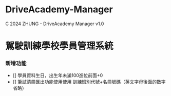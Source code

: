 # DriveAcademy-Manager

C 2024 ZHUNG - DriveAcademy Manager v1.0

# 駕駛訓練學校學員管理系統

### 新增功能
- [] 學員資料生日，出生年未滿100進位前面+0 
- [] 筆試清冊匯出功能使用使用 訓練班別代號+名冊號碼（英文字母後面的數字省略）